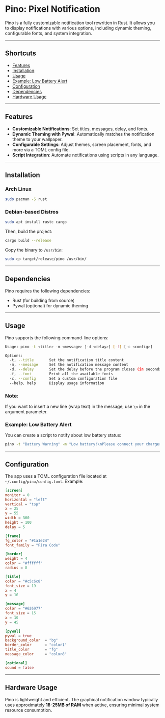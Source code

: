 # Pino: Pixel Notification

Pino is a fully customizable notification tool rewritten in Rust. It allows you to display notifications with various options, including dynamic theming, configurable fonts, and system integration.

---

## Shortcuts

- [Features](#features)
- [Installation](#installation)
- [Usage](#usage)
- [Example: Low Battery Alert](#example-low-battery-alert)
- [Configuration](#configuration)
- [Dependencies](#dependencies)
- [Hardware Usage](#hardware-usage)

---

## Features

- **Customizable Notifications**: Set titles, messages, delay, and fonts.
- **Dynamic Theming with Pywal**: Automatically matches the notification theme to your wallpaper.
- **Configurable Settings**: Adjust themes, screen placement, fonts, and more via a TOML config file.
- **Script Integration**: Automate notifications using scripts in any language.

---

## Installation

### Arch Linux

```bash
sudo pacman -S rust
```

### Debian-based Distros

```bash
sudo apt install rustc cargo
```

Then, build the project:

```bash
cargo build --release
```

Copy the binary to `/usr/bin`:

```bash
sudo cp target/release/pino /usr/bin/
```

---

## Dependencies

Pino requires the following dependencies:

- Rust (for building from source)
- Pywal (optional) for dynamic theming

---

## Usage

Pino supports the following command-line options:

```bash
Usage: pino -t <title> -m <message> [-d <delay>] [-f] [-c <config>]

Options:
  -t, --title       Set the notification title content
  -m, --message     Set the notification message content
  -d, --delay       Set the delay before the program closes (in seconds)
  -f, --font        Print all the available fonts
  -c, --config      Set a custom configuration file
  --help, help      Display usage information
```

### Note:

If you want to insert a new line (wrap text) in the message, use `\n` in the argument parameter.

### Example: Low Battery Alert

You can create a script to notify about low battery status:

```bash
pino -t "Battery Warning" -m "Low battery!\nPlease connect your charger." -d 5
```

---

## Configuration

The app uses a TOML configuration file located at `~/.config/pino/config.toml`. Example:

```toml
[screen]
monitor = 0
horizontal = "left"
vertical = "top"
x = 25
y = 55
width = 300
height = 100
delay = 5

[frame]
fg_color = "#1a1e24"
font_family = "Fira Code"

[border]
weight = 4
color = "#ffffff"
radius = 8

[title]
color = "#c5c6c8"
font_size = 19
x = 4
y = 10

[message]
color = "#626977"
font_size = 15
x = 10
y = 45

[pywal]
pywal = true
background_color  = "bg"
border_color      = "color1"
title_color       = "fg"
message_color     = "color8"

[optional]
sound = false
```

---

## Hardware Usage

Pino is lightweight and efficient. The graphical notification window typically uses approximately **18-25MB of RAM** when active, ensuring minimal system resource consumption.


